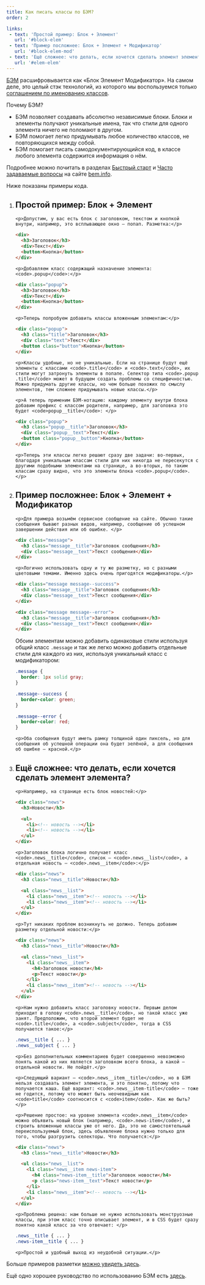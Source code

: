 ```yaml
---
title: Как писать классы по БЭМ?
order: 2

links:
 - text: 'Простой пример: Блок + Элемент'
   url: '#block-elem'
 - text: 'Пример посложнее: Блок + Элемент + Модификатор'
   url: '#block-elem-mod'
 - text: 'Ещё сложнее: что делать, если хочется сделать элемент элемента?'
   url: '#elem-elem'
---
```


<div class="intro">
<p><a href="https://ru.bem.info/">БЭМ</a> расшифровывается как «Блок Элемент Модификатор». На самом деле, это целый стэк технологий, из которого мы воспользуемся только <a href="https://ru.bem.info/methodology/naming-convention/">соглашением по именованию классов</a>.</p>

<p>Почему БЭМ?</p>

<ul>
  <li>БЭМ позволяет создавать абсолютно независимые блоки. Блоки и элементы получают уникальные имена, так что стили для одного элемента ничего не поломают в другом.</li>
  <li>БЭМ помогает легко придумывать любое количество классов, не повторяющихся между собой.</li>
  <li>БЭМ помогает писать самодокументирующийся код, в классе любого элемента содержится информация о нём.</li>
</ul>

<p>Подробнее можно почитать в разделах <a href="https://ru.bem.info/methodology/quick-start/">Быстрый старт</a> и
<a href="https://ru.bem.info/methodology/faq/">Часто задаваемые вопросы</a> на сайте <a href="https://ru.bem.info/">bem.info</a>.</p>

<p>Ниже показаны примеры кода.</p>
</div>

<ol>
  <li>
    <h2 id="block-elem">Простой пример: Блок + Элемент</h2>

    <p>Допустим, у вас есть блок с заголовком, текстом и кнопкой внутри, например, это всплывающее окно — попап. Разметка:</p>

```html
<div>
  <h3>Заголовок</h3>
  <div>Текст</div>
  <button>Кнопка</button>
</div>
```

    <p>Добавляем класс содержащий назначение элемента: <code>.popup</code>:</p>

```html
<div class="popup">
  <h3>Заголовок</h3>
  <div>Текст</div>
  <button>Кнопка</button>
</div>
```

    <p>Теперь попробуем добавить классы вложенным элементам:</p>

```html
<div class="popup">
  <h3 class="title">Заголовок</h3>
  <div class="text">Текст</div>
  <button class="button">Кнопка</button>
</div>
```

    <p>Классы удобные, но не уникальные. Если на странице будут ещё элементы с классами <code>.title</code> и <code>.text</code>, их стили могут затронуть элементы в попапе. Селектор типа <code>.popup .title</code> может в будущем создать проблемы со специфичностью. Можно придумать другие классы, но чем больше похожих по смыслу элементов, тем сложнее придумывать новые классы.</p>

    <p>А теперь применим БЭМ-нотацию: каждому элементу внутри блока добавим префикс с классом родителя, например, для заголовка это будет <code>popup__title</code>: </p>

```html
<div class="popup">
  <h3 class="popup__title">Заголовок</h3>
  <div class="popup__text">Текст</div>
  <button class="popup__button">Кнопка</button>
</div>
```

    <p>Теперь эти классы легко решают сразу две задачи: во-первых, благодаря уникальным классам стили для них никогда не пересекутся с другими подобными элементами на странице, а во-вторых, по таким классам сразу видно, что это элементы блока <code>.popup</code>.</p>
  </li>

  <li>
    <h2 id="block-elem-mod">Пример посложнее: Блок + Элемент + Модификатор</h2>

    <p>Для примера возьмём сервисное сообщение на сайте. Обычно такие сообщения бывают разных видов, например, сообщение об успешном завершении действия или об ошибке. </p>

```html
<div class="message">
  <h3 class="message__title">Заголовок сообщения</h3>
  <div class="message__text">Текст сообщения</div>
</div>
```

    <p>Логично использовать одну и ту же разметку, но с разными цветовыми темами. Именно здесь очень пригодятся модификаторы.</p>

```html
<div class="message message--success">
  <h3 class="message__title">Заголовок сообщения</h3>
  <div class="message__text">Текст сообщения</div>
</div>

<div class="message message--error">
  <h3 class="message__title">Заголовок сообщения</h3>
  <div class="message__text">Текст сообщения</div>
</div>
```

  <p>Обоим элементам можно добавить одинаковые стили используя общий класс <code>.message</code> и так же легко можно добавить отдельные стили для каждого из них, используя уникальный класс с модификатором:</p>

```css
.message {
  border: 1px solid gray;
}

.message--success {
  border-color: green;
}

.message--error {
  border-color: red;
}
```

    <p>Оба сообщения будут иметь рамку толщиной один пиксель, но для сообщения об успешной операции она будет зелёной, а для сообщения об ошибке — красной.</p>
  </li>

  <li>
    <h2 id="elem-elem">Ещё сложнее: что делать, если хочется сделать элемент элемента?</h2>

    <p>Например, на странице есть блок новостей:</p>

```html
<div class="news">
  <h3>Новости</h3>

  <ul>
    <li><!-- новость --></li>
    <li><!-- новость --></li>
  </ul>
</div>
```

    <p>Заголовок блока логично получает класс <code>.news__title</code>, список — <code>.news__list</code>, а отдельная новость — <code>.news__item</code>:</p>

```html
<div class="news">
  <h3 class="news__title">Новости</h3>

  <ul class="news__list">
    <li class="news__item"><!-- новость --></li>
    <li class="news__item"><!-- новость --></li>
  </ul>
</div>
```

    <p>Тут никаких проблем возникнуть не должно. Теперь добавим разметку отдельной новости:</p>

```html
<div class="news">
  <h3 class="news__title">Новости</h3>

  <ul class="news__list">
    <li class="news__item">
      <h4>Заголовок новости</h4>
      <p>Текст новости</p>
    </li>
    <li class="news__item"><!-- новость --></li>
  </ul>
</div>
```

    <p>Нам нужно добавить класс заголовку новости. Первым делом приходит в голову <code>.news__title</code>, но такой класс уже занят. Предположим, что второй элемент будет не <code>.title</code>, а <code>.subject</code>, тогда в CSS получается такое:</p>

```css
.news__title { ... }
.news__subject { ... }
```

    <p>Без дополнительных комментариев будет совершенно невозможно понять какой из них является заголовком всего блока, а какой — отдельной новости. Не пойдёт.</p>

    <p>Следующий вариант — <code>.news__item__title</code>, но в БЭМ нельзя создавать элемент элемента, и это понятно, потому что получается каша. Ещё вариант: <code>.news__item-title</code> — тоже не годится, потому что может быть неочевидным как <code>title</code> соотносится с <code>item</code>. Как же быть?</p>

    <p>Решение простое: на уровне элемента <code>.news__item</code> можно объявить новый блок (например, <code>.news-item</code>), и строить вложенные классы уже от него. Да, это не самостоятельный переиспользуемый блок, здесь объявление блока нужно только для того, чтобы разгрузить селекторы. Что получается:</p>

```html
<div class="news">
  <h3 class="news__title">Новости</h3>

  <ul class="news__list">
    <li class="news__item news-item">
      <h4 class="news-item__title">Заголовок новости</h4>
      <p class="news-item__text">Текст новости</p>
    </li>
    <li class="news__item"><!-- новость --></li>
  </ul>
</div>
```

    <p>Проблема решена: нам больше не нужно использовать монструозные классы, при этом класс точно описывает элемент, и в CSS будет сразу понятно какой класс за что отвечает: </p>

```css
.news__title { ... }
.news-item__title { ... }
```

    <p>Простой и удобный выход из неудобной ситуации.</p>

  </li>
</ol>

<p>Больше примеров разметки <a href="../examples/">можно увидеть здесь</a>.</p>

<p>Ещё одно хорошее руководство по использованию БЭМ есть <a href="http://nicothin.github.io/idiomatic-pre-CSS/">здесь</a>.</p>
